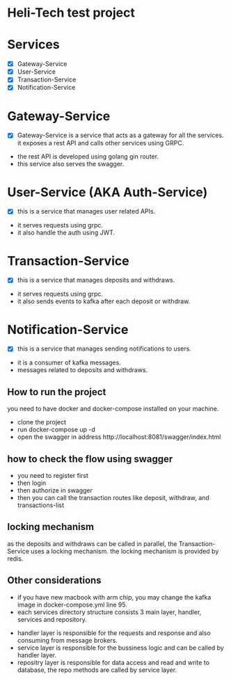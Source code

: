 # Heli-Tech test project

# Services
- [x] Gateway-Service
- [x] User-Service
- [x] Transaction-Service
- [x] Notification-Service

# Gateway-Service
- [x] Gateway-Service is a service that acts as a gateway for all the services.
it exposes a rest API and calls other services using GRPC.
- the rest API is developed using golang gin router.
- this service also serves the swagger.

# User-Service (AKA Auth-Service)
- [x] this is a service that manages user related APIs.
- it serves requests using grpc.
- it also handle the auth using JWT.

# Transaction-Service 
- [x] this is a service that manages deposits and withdraws.
- it serves requests using grpc.
- it also sends events to kafka after each deposit or withdraw.

# Notification-Service 
- [x] this is a service that manages sending notifications to users.
- it is a consumer of kafka messages.
- messages related to deposits and withdraws.

## How to run the project
you need to have docker and docker-compose installed on your machine.
- clone the project
- run docker-compose up -d
- open the swagger in address http://localhost:8081/swagger/index.html


## how to check the flow using swagger
- you need to register first
- then login
- then authorize in swagger
- then you can call the transaction routes like deposit, withdraw, and transactions-list


## locking mechanism
as the deposits and withdraws can be called in parallel, the Transaction-Service uses a locking mechanism.
the locking mechanism is provided by redis.


## Other considerations
- if you have new macbook with arm chip, you may change the kafka image in docker-compose.yml line 95.
- each services directory structure consists 3 main layer, handler, services and repository.
* handler layer is responsible for the requests and response and also consuming from message brokers.
* service layer is responsible for the bussiness logic and can be called by handler layer.
* repositry layer is responsible for data access and read and write to database, the repo methods are called by service layer.
